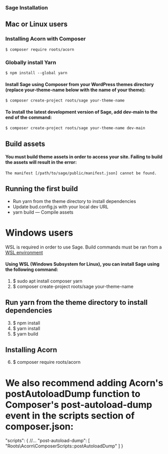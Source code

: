 
### Sage Installation

## Mac or Linux users

### Installing Acorn with Composer
    $ composer require roots/acorn

### Globally install Yarn
    $ npm install --global yarn

#### Install Sage using Composer from your WordPress themes directory (replace your-theme-name below with the name of your theme):
    $ composer create-project roots/sage your-theme-name

#### To install the latest development version of Sage, add dev-main to the end of the command:
    $ composer create-project roots/sage your-theme-name dev-main

## Build assets
#### You must build theme assets in order to access your site. Failing to build the assets will result in the error:
    The manifest [/path/to/sage/public/manifest.json] cannot be found.

## Running the first build
- Run yarn from the theme directory to install dependencies
- Update bud.config.js with your local dev URL
- yarn build — Compile assets





# Windows users

WSL is required in order to use Sage. Build commands must be ran from a  <a href="https://docs.microsoft.com/en-us/windows/wsl/">WSL environment</a>


#### Using WSL (Windows Subsystem for Linux), you can install Sage using the following command:

1. $ sudo apt install composer yarn
2. $ composer create-project roots/sage your-theme-name

## Run yarn from the theme directory to install dependencies
 3.  $ npm install 
 4.  $ yarn install
 5.  $ yarn build 

## Installing Acorn
 6.  $ composer require roots/acorn

# We also recommend adding Acorn's postAutoloadDump function to Composer's post-autoload-dump event in the scripts section of composer.json:

"scripts": {
  //...
  "post-autoload-dump": [
    "Roots\\Acorn\\ComposerScripts::postAutoloadDump"
  ]
}




